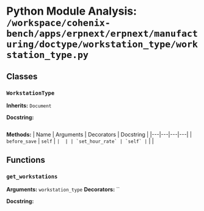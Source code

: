 # Python Module Analysis: `/workspace/cohenix-bench/apps/erpnext/erpnext/manufacturing/doctype/workstation_type/workstation_type.py`

## Classes

### `WorkstationType`
**Inherits:** `Document`


**Docstring:**
```

```

**Methods:**
| Name | Arguments | Decorators | Docstring |
|---|---|---|---|
| `before_save` | `self` | `` |  |
| `set_hour_rate` | `self` | `` |  |





## Functions

### `get_workstations`
**Arguments:** `workstation_type`
**Decorators:** ``

**Docstring:**
```

```

